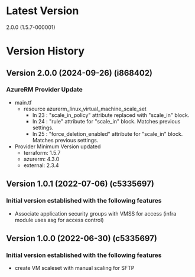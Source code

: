 # Latest Version
2.0.0 (1.5.7-000001)

# Version History
## Version 2.0.0 (2024-09-26) (i868402)
### AzureRM Provider Update
* main.tf
  * resource azurerm_linux_virtual_machine_scale_set
    * ln 23 : "scale_in_policy" attribute replaced with "scale_in" block.
    * ln 24 : "rule" attribute for "scale_in" block. Matches previous settings.
    * ln 25 : "force_deletion_enabled" attribute for "scale_in" block. Matches previous settings.
* Provider Minimum Version updated
  * terraform: 1.5.7
  * azurerm: 4.3.0
  * external: 2.3.4


## Version 1.0.1 (2022-07-06) (c5335697)
### Initial version established with the following features
* Associate application security groups with VMSS for access (infra module uses asg for access control)

## Version 1.0.0 (2022-06-30) (c5335697)
### Initial version established with the following features
* create VM scaleset with manual scaling for SFTP
